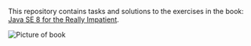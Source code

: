 This repository contains tasks and solutions to the exercises in the book: 
[Java SE 8 for the Really Impatient](https://www.amazon.com/Java-SE8-Really-Impatient-Course/dp/0321927761).

![Picture of book](http://ebook-dl.com/pictures/books/java_se_8_for_the_really_impatient_cay_s_horstmann(www.ebook-dl.com)_Large.jpg)
